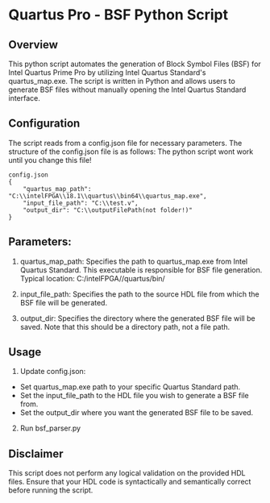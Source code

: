 # **Quartus Pro - BSF Python Script**

## **Overview**

This python script automates the generation of Block Symbol Files (BSF) for Intel Quartus Prime Pro by utilizing Intel Quartus Standard's quartus_map.exe. The script is written in Python and allows users to generate BSF files without manually opening the Intel Quartus Standard interface.

## **Configuration**
The script reads from a config.json file for necessary parameters. The structure of the config.json file is as follows:
The python script wont work until you change this file!

```
config.json
{
    "quartus_map_path": "C:\\intelFPGA\\18.1\\quartus\\bin64\\quartus_map.exe",
    "input_file_path": "C:\\test.v",
    "output_dir": "C:\\outputFilePath(not folder!)"
}
```
## **Parameters:**
1) quartus_map_path: Specifies the path to quartus_map.exe from Intel Quartus Standard. This executable is responsible for BSF file generation.
Typical location: C:/intelFPGA/<version>/quartus/bin/

2) input_file_path: Specifies the path to the source HDL file from which the BSF file will be generated.

3) output_dir: Specifies the directory where the generated BSF file will be saved. Note that this should be a directory path, not a file path.

## **Usage**
1) Update config.json:
- Set quartus_map.exe path to your specific Quartus Standard path.
- Set the input_file_path to the HDL file you wish to generate a BSF file from.
- Set the output_dir where you want the generated BSF file to be saved.
2) Run bsf_parser.py

   
## **Disclaimer**
This script does not perform any logical validation on the provided HDL files. Ensure that your HDL code is syntactically and semantically correct before running the script.

